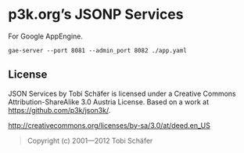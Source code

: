p3k.org’s JSONP Services
========================

For Google AppEngine.

`gae-server --port 8081 --admin_port 8082 ./app.yaml`

License
-------

JSON Services by Tobi Schäfer is licensed under a Creative Commons Attribution-ShareAlike 3.0 Austria License. Based on a work at https://github.com/p3k/json3k/.

http://creativecommons.org/licenses/by-sa/3.0/at/deed.en_US

> Copyright (c) 2001—2012 Tobi Schäfer